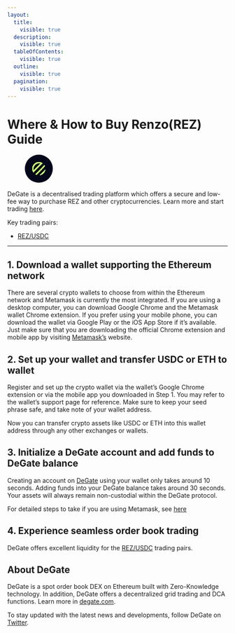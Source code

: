 ```yaml
---
layout:
  title:
    visible: true
  description:
    visible: true
  tableOfContents:
    visible: true
  outline:
    visible: true
  pagination:
    visible: true
---
```


# Where & How to Buy Renzo(REZ) Guide

<figure><img src="../.gitbook/assets/rez_0x3b50805453023a91a8bf641e279401a0b23fa6f91718262226911.jpg" alt="REZ" width="64" style="border-radius: 50%;"><figcaption></figcaption></figure>

DeGate is a decentralised trading platform which offers a secure and low-fee way to purchase REZ and other cryptocurrencies. Learn more and start trading [here](https://app.degate.com/trade/USDC/0x3b50805453023a91a8bf641e279401a0b23fa6f9?utm_source=howtobuy).&#x20;

Key trading pairs:

* [REZ/USDC](https://app.degate.com/trade/USDC/0x3b50805453023a91a8bf641e279401a0b23fa6f9?utm_source=howtobuy)

***

## 1. Download a wallet supporting the Ethereum network

There are several crypto wallets to choose from within the Ethereum network and Metamask is currently the most integrated. If you are using a desktop computer, you can download Google Chrome and the Metamask wallet Chrome extension. If you prefer using your mobile phone, you can download the wallet via Google Play or the iOS App Store if it’s available. Just make sure that you are downloading the official Chrome extension and mobile app by visiting [Metamask’s](https://metamask.io/) website.

## 2. Set up your wallet and transfer USDC or ETH to wallet

Register and set up the crypto wallet via the wallet’s Google Chrome extension or via the mobile app you downloaded in Step 1. You may refer to the wallet’s support page for reference. Make sure to keep your seed phrase safe, and take note of your wallet address.&#x20;

Now you can transfer crypto assets like USDC or ETH into this wallet address through any other exchanges or wallets.

## 3. Initialize a DeGate account and add funds to DeGate balance

Creating an account on [DeGate](https://app.degate.com/?utm_source=REZ_howtobuy) using your wallet only takes around 10 seconds. Adding funds into your DeGate balance takes around 30 seconds. Your assets will always remain non-custodial within the DeGate protocol.

For detailed steps to take if you are using Metamask, see [here](https://docs.degate.com/v/product_en/main-features/wallet-connectivity/metamask)

## 4. Experience seamless order book trading

DeGate offers excellent liquidity for the [REZ/USDC](https://app.degate.com/trade/USDC/0x3b50805453023a91a8bf641e279401a0b23fa6f9?utm_source=howtobuy) trading pairs.&#x20;

## About DeGate

DeGate is a spot order book DEX on Ethereum built with Zero-Knowledge technology. In addition, DeGate offers a decentralized grid trading and DCA functions.  Learn more in [degate.com](https://degate.com/?utm_source=REZ_howtobuy).

To stay updated with the latest news and developments, follow DeGate on [Twitter](https://twitter.com/degatedex).
